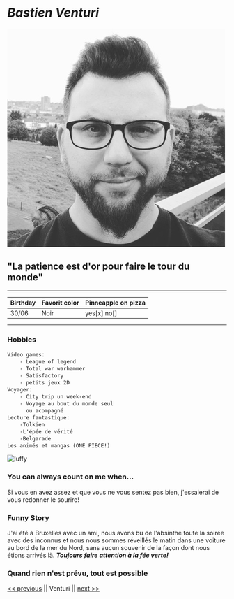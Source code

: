 # *Bastien Venturi*


![Photo pro](https://github.com/bastien-venturi/markdown-challenge/blob/main/Bastien%20Pro.jpg)

## "La patience est d'or pour faire le tour du monde"
---

| Birthday | Favorit color | Pinneapple on pizza |
| --- | --- | --- |
| 30/06 | Noir | yes[x] no[] |

---
### Hobbies

    Video games:
        - League of legend
        - Total war warhammer
        - Satisfactory
        - petits jeux 2D
    Voyager:
        - City trip un week-end
        - Voyage au bout du monde seul 
          ou acompagné
    Lecture fantastique:
        -Tolkien
        -L'épée de vérité
        -Belgarade
    Les animés et mangas (ONE PIECE!)

![luffy](https://media.tenor.com/6ZhzHHYyNxoAAAAC/luffy.gif)
### You can always count on me when...

Si vous en avez assez et que vous ne vous sentez pas bien, j'essaierai de vous redonner le sourire!

### Funny Story

J'ai été à Bruxelles avec un ami, nous avons bu de l'absinthe toute la soirée avec des inconnus et nous nous sommes réveillés le matin dans une voiture au bord de la mer du Nord, sans aucun souvenir de la façon dont nous étions arrivés là.
***Toujours faire attention à la fée verte!***

### Quand rien n'est prévu, tout est possible

[<< previous](https://github.com/v-alex-dev/personalIntro) || Venturi || [next >>](https://github.com/Taweria/markdown-challenge)


